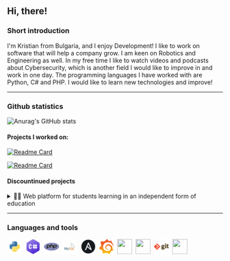 ## Hi, there!

### Short introduction
I'm Kristian from Bulgaria, and I enjoy Development! I like to work on software that will help a company grow. I am keen on Robotics and Engineering as well. In my free time I like to watch videos and podcasts about Cybersecurity, which is another field I would like to improve in and work in one day. The programming languages I have worked with are Python, C# and PHP. I would like to learn new technologies and improve!

<hr>

### Github statistics
![Anurag's GitHub stats](https://github-readme-stats-kristian-georgievs-projects-4a28fe94.vercel.app/api?username=KristianLGeorgiev&show_icons=true&theme=transperent&show=reviews,discussions_started,discussions_answered)

#### Projects I worked on:
[![Readme Card](https://github-readme-stats-kristian-georgievs-projects-4a28fe94.vercel.app/api/pin/?username=KristianLGeorgiev&repo=Tennis-cart)](https://github.com/KristianLGeorgiev/Tennis-cart)

[![Readme Card](https://github-readme-stats-kristian-georgievs-projects-4a28fe94.vercel.app/api/pin/?username=KristianLGeorgiev&repo=Attendance-scripts)](https://github.com/KristianLGeorgiev/Attendance-scripts)

#### Discountinued projects
<details>
  <summary>👨‍🎓 Web platform for students learning in an independent form of education</summary>
  [View the repository] -> (https://github.com/KristianLGeorgiev/SFO_Project)

  <summary>🏪 Store for electronics equipment</summary>
  [View the repository] -> (https://github.com/KristianLGeorgiev/IMStore)
</details>
<hr>

### Languages and tools
<p>
  <img src="https://raw.githubusercontent.com/github/explore/80688e429a7d4ef2fca1e82350fe8e3517d3494d/topics/python/python.png?size=48" width="35" height="35">&nbsp;
  <img src="https://raw.githubusercontent.com/github/explore/31ea1181d4a76262931a39ca68e0203774a69b60/topics/csharp/csharp.png?size=48" width="35" height="35">&nbsp;
  <img src="https://raw.githubusercontent.com/github/explore/ccc16358ac4530c6a69b1b80c7223cd2744dea83/topics/php/php.png?size=48" width="35" height="35">&nbsp;
  <img src="https://raw.githubusercontent.com/github/explore/80688e429a7d4ef2fca1e82350fe8e3517d3494d/topics/mysql/mysql.png?size=48" width="35" height="35">&nbsp;
  <img src="https://raw.githubusercontent.com/github/explore/80688e429a7d4ef2fca1e82350fe8e3517d3494d/topics/ansible/ansible.png?size=48" width="35" height="35">&nbsp;
  <img src="https://raw.githubusercontent.com/grafana/grafana/9d6935388c4795e8f337ae9ec3ccc77d0f160ad0/public/img/grafana_icon.svg" width="35" height="35">&nbsp;
  <img src="https://avatars.githubusercontent.com/u/13752566?s=48&v=4" width="35" height="35">&nbsp;
  <img src="https://avatars.githubusercontent.com/u/3380462?s=48&v=4" width="35" height="35">&nbsp;
  <img src="https://raw.githubusercontent.com/github/explore/9d47da057258d668c7dba9e9bb9cfcd45e2226e9/topics/git/git.png?size=48" width="35" height="35">&nbsp;
  <img src="https://avatars.githubusercontent.com/u/1769238?s=40&v=4" width="35" height="35"> 
</p>



